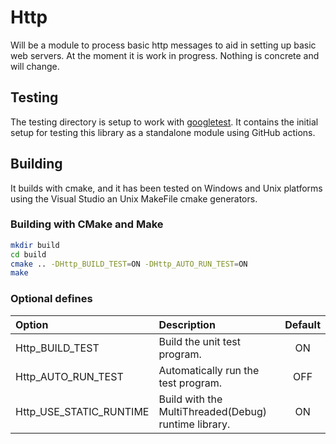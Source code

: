 # Http

Will be a module to process basic http messages to aid in setting up basic web servers.
At the moment it is work in progress. Nothing is concrete and will change.  

## Testing

The testing directory is setup to work with [googletest](https://github.com/google/googletest).
It contains the initial setup for testing this library as a standalone module using GitHub actions.

## Building

It builds with cmake, and it has been tested on Windows and Unix platforms using
the Visual Studio an Unix MakeFile cmake generators.

### Building with CMake and Make

```sh
mkdir build
cd build
cmake .. -DHttp_BUILD_TEST=ON -DHttp_AUTO_RUN_TEST=ON
make
```

### Optional defines

| Option                  | Description                                          | Default |
| :---------------------- | :--------------------------------------------------- | :-----: |
| Http_BUILD_TEST         | Build the unit test program.                         |   ON    |
| Http_AUTO_RUN_TEST      | Automatically run the test program.                  |   OFF   |
| Http_USE_STATIC_RUNTIME | Build with the MultiThreaded(Debug) runtime library. |   ON    |
